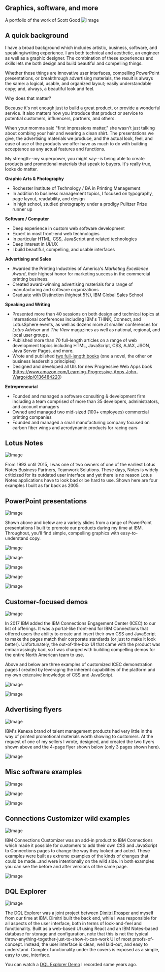 ## Graphics, software, and more
A portfolio of the work of Scott Good
![Image](01-TitlePage.jpg)

## A quick background
I have a broad background which includes artistic, business, software, and speaking/writing experience. I am both technical and aesthetic, an engineer as well as a graphic designer. The combination of these experiences and skills lets me both design and build beautiful and compelling things. 

Whether those things are innovative user interfaces, compelling PowerPoint presentations, or breakthrough advertising materials, the result is always the same: a logical, usable, and organized layout; easily understandable copy; and, always, a beautiful look and feel.

Why does that matter? 

Because it's not enough just to build a great product, or provide a wonderful service. It also matters how you introduce that product or service to potential customers, influencers, partners, and others. 

When your momma said "first impressions matter," she wasn't just talking about combing your hair and wearing a clean shirt. The presentations we give, the advertising materials we produce, and the actual look, feel, and ease of use of the products we offer have as much to do with building acceptance as any actual features and functions. 

My strength--my superpower, you might say--is being able to create products and promotional materials that speak to buyers. It's really true, looks do matter.

**Graphic Arts & Photography**
- Rochester Institute of Technology / BA in Printing Management
- In addition to business management topics, I focused on typography, page layout, readability, and design
- In high school, studied photography under a prodigy Pulitzer Prize runner up

**Software / Computer**
- Deep experience in custom web software development
- Expert in most front-end web technologies
 - In particular HTML, CSS, JavaScript and related technologies
- Deep interest in UI/UX
 - I build beautiful, compelling, and usable interfaces

**Advertising and Sales**
- Awarded the Printing Industries of America's *Marketing Excellence Award*, their highest honor for marketing success in the commercial printing business.
- Created award-winning advertising materials for a range of manufacturing and software organizations
- Graduate with Distinction (highest 5%), IBM Global Sales School

**Speaking and Writing**
- Presented more than 40 sessions on both design and technical topics at international conferences including IBM's THINK, Connect, and LotusSphere events, as well as dozens more at smaller conferences for _Lotus Advisor_ and _The View_ magazines as well as national, regional, and local user groups.
- Published more than 70 full-length articles on a range of web development topics including HTML, JavaScript, CSS, AJAX, JSON, Java Server Pages, and more.
- Wrote and published [two full-length books](https://www.amazon.com/Scott-Good/e/B009CE01Y0%3Fref=dbs_a_mng_rwt_scns_share) (one a novel, the other on business leadership principles)
- Designed and developed all UIs for new Progressive Web Apps book (https://www.amazon.com/Learning-Progressive-Apps-John-Wargo/dp/0136484220)

**Entrepreneurial**
- Founded and managed a software consulting & development firm including a team comprised of more than 35 developers, administrators, and account managers
- Owned and managed two mid-sized (100+ employees) commercial printing companies
- Founded and managed a small manufacturing company focused on carbon fiber wings and aerodynamic products for racing cars

## Lotus Notes
![Image](04-LotusNotes.jpg)

From 1993 until 2015, I was one of two owners of one of the earliest Lotus Notes Business Partners, Teamwork Solutions. These days, Notes is widely criticized for its outdated user interface and yet there is no reason Lotus Notes applications have to look bad or be hard to use. Shown here are four examples I built as far back as 2005.

## PowerPoint presentations
![Image](05-Ceva.jpg)

Shown above and below are a variety slides from a range of PowerPoint presentations I built to promote our products during my time at IBM. Throughout, you'll find simple, compelling graphics with easy-to-understand copy.

![Image](06-Aarons.jpg)

![Image](07-PPTIntro.jpg)

![Image](08-ICECOverview.jpg)

![Image](09-Mears.jpg)

![Image](10-WatsonWorkspace.jpg)


## Customer-focused demos

![Image](13-EileenFisher.jpg)

In 2017 IBM added the IBM Connections Engagement Center (ICEC) to our list of offerings. It was a portal-like front-end for IBM Connections that offered users the ability to create and insert their own CSS and JavaScript to make the pages match their corporate standards (or just to make it look better). Unfortunately, the out-of-the-box UI that came with the product was embarrassingly bad, so I was charged with building compelling demos for the entire North American team to use.

Above and below are three examples of customized ICEC demonstration pages I created by leveraging the inherent capabilities of the platform and my own extensive knowledge of CSS and JavaScript.

![Image](14-SFBI.jpg)

![Image](15-Domino10.jpg)


## Advertising flyers

![Image](18-WatsonTalent1.jpg)

IBM's Kenexa brand of talent management products had very little in the way of printed promotional materials worth showing to customers. At the request of one of my sellers I wrote, designed, and created the two flyers shown above and the 4-page flyer shown below (only 3 pages shown here).

![Image](19-Kenexa.jpg)


## Misc software examples

![Image](17-Cisco.jpg)

![Image](12-Umbrellas.jpg)

![Image](20-Bootstrap.jpg)


## Connections Customizer wild examples

![Image](21-CustomizerYellow.jpg)

IBM Connections Customizer was an add-in product to IBM Connections which made it possible for customers to add their own CSS and JavaScript to Connections pages to change the way they looked and acted. These examples were built as extreme examples of the kinds of changes that could be made...and were intentionally on the wild side. In both examples you can see the before and after versions of the same page.

![Image](22-CustomizerMore.jpg)

## DQL Explorer

![Image](DQLExplorer.jpg)

The DQL Explorer was a joint project between [Dimitri Prosper](https://dprosper.github.io) and myself from our time at IBM. Dimitri built the back end, while I was responsible for all aspects of the user interface, both in terms of look-and-feel and functionality. Built as a web-based UI using React and an IBM Notes-based database for storage and configuration, note that this is not the typical throw-anything-together-just-to-show-it-can-work UI of most proofs-of-concept. Instead, the user interface is clean, well laid-out, and easy to understand. Complex functionality under the covers is exposed as a simple, easy to use, interface.

You can watch a [DQL Explorer Demo](https://www.youtube.com/embed/Cfw_6Wvk8c8) I recorded some years ago. 
